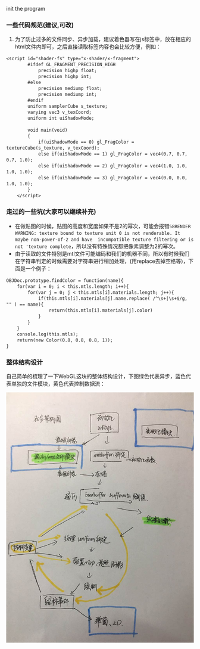 init the program

### 一些代码规范(建议,可改)

1. 为了防止过多的文件同步、异步加载，建议着色器写在js标签中，放在相应的html文件内即可，之后直接读取标签内容也会比较方便，例如：

```
<script id="shader-fs" type="x-shader/x-fragment">
        #ifdef GL_FRAGMENT_PRECISION_HIGH
            precision highp float;
            precision highp int;
        #else
            precision mediump float;
            precision mediump int;
        #endif
        uniform samplerCube s_texture;
        varying vec3 v_texCoord;
        uniform int uiShadowMode;

        void main(void)
        {
            if(uiShadowMode == 0) gl_FragColor = textureCube(s_texture, v_texCoord);
            else if(uiShadowMode == 1) gl_FragColor = vec4(0.7, 0.7, 0.7, 1.0);
            else if(uiShadowMode == 2) gl_FragColor = vec4(1.0, 1.0, 1.0, 1.0);
            else if(uiShadowMode == 3) gl_FragColor = vec4(0.0, 0.0, 1.0, 1.0);
        }
    </script>
```

### 走过的一些坑(大家可以继续补充)

* 在做贴图的时候，贴图的高度和宽度如果不是2的幂次，可能会报错`58RENDER WARNING: texture bound to texture unit 0 is not renderable. It maybe non-power-of-2 and have  incompatible texture filtering or is not 'texture complete`，所以没有特殊情况都把像素调整为2的幂次。
* 由于读取的文件特别是mtl文件可能编码和我们的机器不同，所以有时候我们在字符串判定的时候需要对字符串进行稍加处理，(用replace去掉空格等)，下面是一个例子：

```
OBJDoc.prototype.findColor = function(name){
    for(var i = 0; i < this.mtls.length; i++){
        for(var j = 0; j < this.mtls[i].materials.length; j++){
            if(this.mtls[i].materials[j].name.replace( /^\s+|\s+$/g, "" ) == name){
                return(this.mtls[i].materials[j].color)
            }
        }
    }
    console.log(this.mtls);
    return(new Color(0.8, 0.8, 0.8, 1));
}
```

### 整体结构设计

自己简单的梳理了一下WebGL这块的整体结构设计，下图绿色代表异步，蓝色代表单独的文件模块，黄色代表控制数据流：

![](./temp_nxt/images/jiagou.jpeg)

